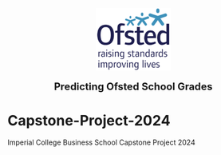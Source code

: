 <div align="center">
	<img style="width:150px" src="https://github.com/wrm65/Capstone-Project-2024/blob/main/images/ofsted-logo.png"><br><br>
	<div style="font-size:20px;font-weight:bold;">Predicting Ofsted School Grades</div>
</div>

# Capstone-Project-2024
Imperial College Business School Capstone Project 2024
